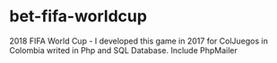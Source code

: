# bet-fifa-worldcup
2018 FIFA World Cup - I developed this game in 2017 for ColJuegos in Colombia writed in Php and SQL Database. Include PhpMailer
